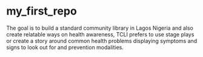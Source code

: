 # my_first_repo
The goal is to build a standard community library in Lagos Nigeria and also create relatable ways on health awareness, TCLI prefers to use stage plays or create a story around common health problems displaying symptoms and signs to look out for and prevention modalities.
